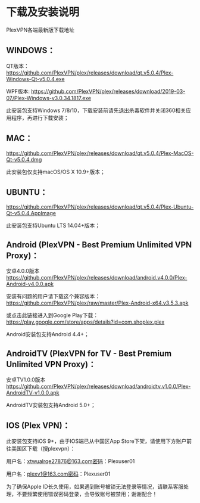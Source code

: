 # 下载及安装说明
PlexVPN各端最新版下载地址

## WINDOWS：

QT版本：
https://github.com/PlexVPN/plex/releases/download/qt.v5.0.4/Plex-Windows-Qt-v5.0.4.exe

WPF版本:
https://github.com/PlexVPN/plex/releases/download/2019-03-07/Plex-Windows-v3.0.34.1817.exe

此安装包支持Windows 7/8/10，下载安装前请先退出杀毒软件并关闭360相关应用程序，再进行下载安装；

## MAC：
https://github.com/PlexVPN/plex/releases/download/qt.v5.0.4/Plex-MacOS-Qt-v5.0.4.dmg

此安装包仅支持macOS/OS X 10.9+版本；

## UBUNTU：
https://github.com/PlexVPN/plex/releases/download/qt.v5.0.4/Plex-Ubuntu-Qt-v5.0.4.AppImage

此安装包支持Ubuntu LTS 14.04+版本；

## Android (PlexVPN - Best Premium Unlimited VPN Proxy)：
安卓4.0.0版本 https://github.com/PlexVPN/plex/releases/download/android.v4.0.0/Plex-Android-v4.0.0.apk

安装有问题的用户请下载这个兼容版本：
https://github.com/PlexVPN/plex/raw/master/Plex-Android-x64.v3.5.3.apk

或点击此链接进入到Google Play下载：
https://play.google.com/store/apps/details?id=com.shoplex.plex

Android安装包支持Android 4.4+；

## AndroidTV (PlexVPN for TV - Best Premium Unlimited VPN Proxy)：
安卓TV1.0.0版本 https://github.com/PlexVPN/plex/releases/download/androidtv.v1.0.0/Plex-AndroidTV-v1.0.0.apk

AndroidTV安装包支持Android 5.0+；

## IOS (Plex VPN)：
此安装包支持iOS 9+，由于IOS端已从中国区App Store下架，请使用下方账户前往美国区下载（搜plexvpn）：

用户名：xtwualrqe27876@163.com密码：Plexuser01

用户名：plexv1@163.com密码：Plexuser01

为了确保Apple ID长久使用，如果遇到账号被锁无法登录等情况，请联系客服处理，不要频繁使用错误密码登录，会导致账号被禁用；谢谢配合！
